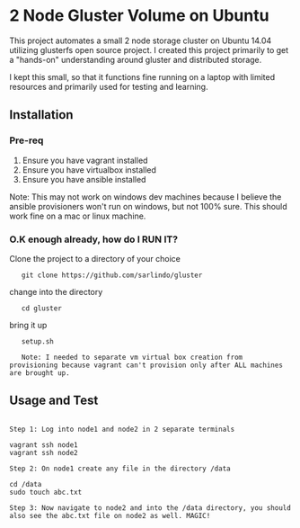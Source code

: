 # 2 Node Gluster Volume on Ubuntu

This project automates a small 2 node storage cluster on Ubuntu 14.04 utilizing glusterfs open source project. I created this project primarily to get a "hands-on" understanding around gluster and distributed storage. 

I kept this small, so that it functions fine running on a laptop with limited resources and primarily used for testing and learning. 

## Installation

### Pre-req

1. Ensure you have vagrant installed
2. Ensure you have virtualbox installed
3. Ensure you have ansible installed

Note: This may not work on windows dev machines because I believe the ansible provisioners won't run on windows, but not 100% sure. This should work fine on a mac or linux machine. 

### O.K enough already, how do I RUN IT?

Clone the project to a directory of your choice

``` 
   git clone https://github.com/sarlindo/gluster
```

change into the directory

```
   cd gluster
```

bring it up

```
   setup.sh

   Note: I needed to separate vm virtual box creation from provisioning because vagrant can't provision only after ALL machines are brought up.
```
 
## Usage and Test


```

Step 1: Log into node1 and node2 in 2 separate terminals

vagrant ssh node1
vagrant ssh node2

Step 2: On node1 create any file in the directory /data

cd /data
sudo touch abc.txt

Step 3: Now navigate to node2 and into the /data directory, you should also see the abc.txt file on node2 as well. MAGIC!

```
